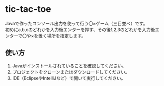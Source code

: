 # tic-tac-toe

Javaで作ったコンソール出力を使って行う〇×ゲーム（三目並べ）です。  
初めにa,b,cのどれかを入力後エンターを押す、その後1,2,3のどれかを入力後エンターで〇や×を置く場所を指定します。

## 使い方

1. Javaがインストールされていることを確認してください。  
2. プロジェクトをクローンまたはダウンロードしてください。  
3. IDE（EclipseやIntelliJなど）で開いて実行してください。
